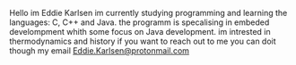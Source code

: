 Hello im Eddie Karlsen im currently studying programming and learning the languages: C, C++ and Java.
the programm is specalising in embeded develompment whith some focus on Java development.
im intrested in thermodynamics and history
if you want to reach  out to me you can doit though my email Eddie.Karlsen@protonmail.com
